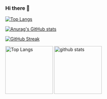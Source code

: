 ### Hi there 👋
[![Top Langs](https://github-readme-stats.vercel.app/api/top-langs/?username=tawichi
)](https://github.com/anuraghazra/github-readme-stats)

[![Anurag's GitHub stats](https://github-readme-stats.vercel.app/api?username=tawichi
)](https://github.com/anuraghazra/github-readme-stats)

[![GitHub Streak](https://github-readme-streak-stats.herokuapp.com/?user=tawichi
)](https://git.io/streak-stats)

<p align="left"> 
  <img alt="Top Langs" height="150px" src="https://github-readme-stats.vercel.app/api/top-langs/?username=tawichi&layout=compact&show_icons=true&theme=onedark" />
  <img alt="github stats" height="150px" src="https://github-readme-streak-stats.herokuapp.com/?user=tawichi" />
</p>

<!--
**tawichi/tawichi** is a ✨ _special_ ✨ repository because its `README.md` (this file) appears on your GitHub profile.

Here are some ideas to get you started:
[

- 🔭 I’m currently working on ...
- 🌱 I’m currently learning ...
- 👯 I’m looking to collaborate on ...
- 🤔 I’m looking for help with ...
- 💬 Ask me about ...
- 📫 How to reach me: ...
- 😄 Pronouns: ...
- ⚡ Fun fact: ...
-->
